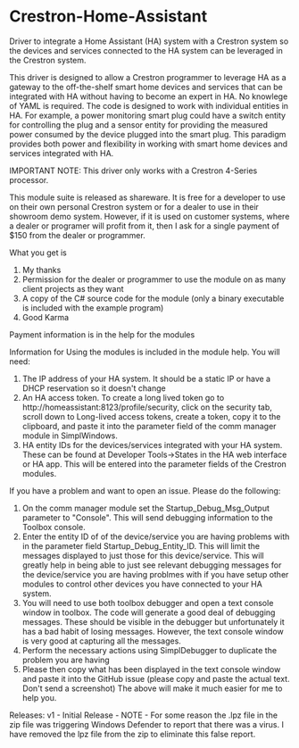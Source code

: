 # Crestron-Home-Assistant
Driver to integrate a Home Assistant (HA) system with a Crestron system so the devices 
and services connected to the HA system can be leveraged in the Crestron system.

This driver is designed to allow a Crestron programmer to leverage HA as a gateway to 
the off-the-shelf smart home devices and services that can be integrated with HA 
without having to become an expert in HA.  No knowlege of YAML is required.  The 
code is designed to work with individual entities in HA.  For example, a power 
monitoring smart plug could have a switch entity for controlling the plug and a
sensor entity for providing the measured power consumed by the device plugged 
into the smart plug.  This paradigm provides both power and flexibility in 
working with smart home devices and services integrated with HA.

IMPORTANT NOTE: This driver only works with a Crestron 4-Series processor.

This module suite is released as shareware.  It is free for a developer to 
use on their own personal Crestron system or for a dealer to use in their 
showroom demo system.  However, if it is used on customer systems, where a 
dealer or programer will profit from it, then I ask for a single payment 
of $150 from the dealer or programmer.  

What you get is 

1) My thanks
2) Permission for the dealer or programmer to use the module on as many 
client projects as they want
3) A copy of the C# source code for the module (only a binary executable 
is included with the example program)
4) Good Karma

Payment information is in the help for the modules

Information for Using the modules is included in the module help.
You will need:
1) The IP address of your HA system.  It should be a static IP or have a DHCP reservation
so it doesn't change
2) An HA access token.  To create a long lived token go to http://homeassistant:8123/profile/security,
click on the security tab, scroll down to Long-lived access tokens, create a token, copy
it to the clipboard, and paste it into the parameter field of the comm manager module in
SimplWindows.
3) HA entity IDs for the devices/services integrated with your HA system.  These can be found at
Developer Tools->States in the HA web interface or HA app. This will be entered into the parameter
fields of the Crestron modules.

If you have a problem and want to open an issue.  Please do the following:
1) On the comm manager module set the Startup_Debug_Msg_Output parameter to "Console".
This will send debugging information to the Toolbox console.
2) Enter the entity ID of of the device/service you are having problems with in the parameter
field Startup_Debug_Entity_ID.  This will limit the messages displayed to just those for this
device/service.  This will greatly help in being able to just see relevant debugging messages
for the device/service you are having problmes with if you have setup other modules to control
other devices you have connected to your HA system.
4) You will need to use both toolbox debugger and open a text console window in toolbox.  The code
will generate a good deal of debugging messages.  These should be visible in the debugger but
unfortunately it has a bad habit of losing messages. However, the text console window is very good
at capturing all the messages.
5) Perform the necessary actions using SimplDebugger to duplicate the problem you are having
6) Please then copy what has been displayed in the text console window and paste it into the GitHub
issue (please copy and paste the actual text. Don't send a screenshot)
The above will make it much easier for me to help you.

Releases:
v1 - Initial Release - NOTE - For some reason the .lpz file in the zip file was triggering Windows
Defender to report that there was a virus.  I have removed the lpz file from the zip to eliminate 
this false report.
